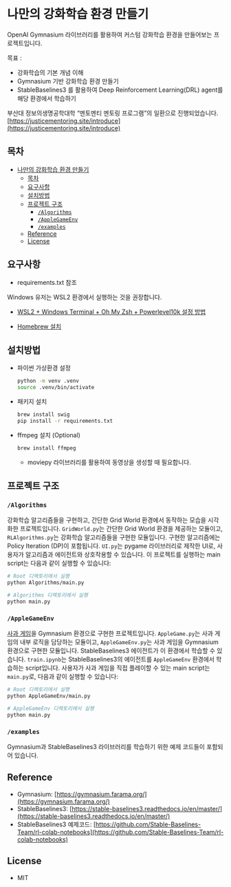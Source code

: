 # 나만의 강화학습 환경 만들기

OpenAI Gymnasium 라이브러리를 활용하여 커스텀 강화학습 환경을 만들어보는 프로젝트입니다.

목표 :

- 강화학습의 기본 개념 이해
- Gymnasium 기반 강화학습 환경 만들기
- StableBaselines3 를 활용하여 Deep Reinforcement Learning(DRL) agent를 해당 환경에서 학습하기

부산대 정보의생명공학대학 “멘토멘티 멘토링 프로그램”의 일환으로 진행되었습니다.
[https://justicementoring.site/introduce](https://justicementoring.site/introduce)

## 목차

- [나만의 강화학습 환경 만들기](#나만의-강화학습-환경-만들기)
  - [목차](#목차)
  - [요구사항](#요구사항)
  - [설치방법](#설치방법)
  - [프로젝트 구조](#프로젝트-구조)
    - [`/Algorithms`](#algorithms)
    - [`/AppleGameEnv`](#applegameenv)
    - [`/examples`](#examples)
  - [Reference](#reference)
  - [License](#license)

## 요구사항

- requirements.txt 참조

Windows 유저는 WSL2 환경에서 실행하는 것을 권장합니다.

- [WSL2 + Windows Terminal + Oh My Zsh + Powerlevel10k 설정 방법](https://gist.github.com/zachrank/fc71ed301e9823264ddac4fb77975735)

- [Homebrew 설치](https://brew.sh)

## 설치방법

- 파이썬 가상환경 설정

    ```bash
    python -m venv .venv
    source .venv/bin/activate
    ```

- 패키지 설치

    ```bash
    brew install swig
    pip install -r requirements.txt
    ```

- ffmpeg 설치 (Optional)

    ```bash
    brew install ffmpeg
    ```

  - moviepy 라이브러리를 활용하여 동영상을 생성할 때 필요합니다.

## 프로젝트 구조

### `/Algorithms`

강화학습 알고리즘들을 구현하고, 간단한 Grid World 환경에서 동작하는 모습을 시각화한 프로젝트입니다. `GridWorld.py`는 간단한 Grid World 환경을 제공하는 모듈이고, `RLAlgorithms.py`는 강화학습 알고리즘들을 구현한 모듈입니다. 구현한 알고리즘에는 Policy Iteration (DP)이 포함됩니다. `UI.py`는 pygame 라이브러리로 제작한 UI로, 사용자가 알고리즘과 에이전트와 상호작용할 수 있습니다. 이 프로젝트를 실행하는 main script는 다음과 같이 실행할 수 있습니다:

```bash
# Root 디렉토리에서 실행
python Algorithms/main.py

# Algorithms 디렉토리에서 실행
python main.py
```

### `/AppleGameEnv`

[사과 게임](https://en.gamesaien.com/game/fruit_box/)을 Gymnasium 환경으로 구현한 프로젝트입니다. `AppleGame.py`는 사과 게임의 내부 로직을 담당하는 모듈이고, `AppleGameEnv.py`는 사과 게임을 Gymnasium 환경으로 구현한 모듈입니다. StableBaselines3 에이전트가 이 환경에서 학습할 수 있습니다. `train.ipynb`는 StableBaselines3의 에이전트를 `AppleGameEnv` 환경에서 학습하는 script입니다. 사용자가 사과 게임을 직접 플레이할 수 있는 main script는 `main.py`로, 다음과 같이 실행할 수 있습니다:

```bash
# Root 디렉토리에서 실행
python AppleGameEnv/main.py

# AppleGameEnv 디렉토리에서 실행
python main.py
```

### `/examples`

Gymnasium과 StableBaselines3 라이브러리를 학습하기 위한 예제 코드들이 포함되어 있습니다.

## Reference

- Gymnasium: [https://gymnasium.farama.org/](https://gymnasium.farama.org/)
- StableBaselines3: [https://stable-baselines3.readthedocs.io/en/master/](https://stable-baselines3.readthedocs.io/en/master/)
- StableBaselines3 예제코드: [https://github.com/Stable-Baselines-Team/rl-colab-notebooks](https://github.com/Stable-Baselines-Team/rl-colab-notebooks)

## License

- MIT
